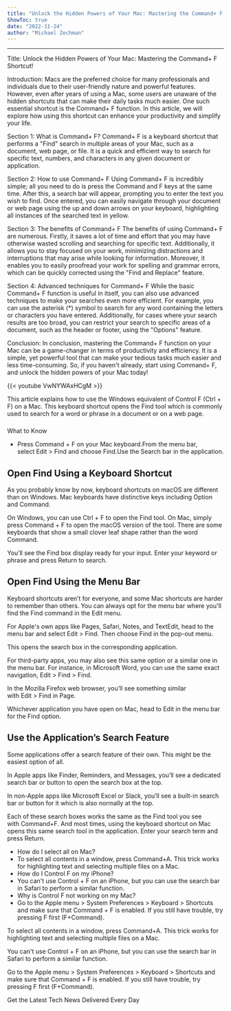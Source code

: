 ```yaml
---
title: "Unlock the Hidden Powers of Your Mac: Mastering the Command+ F Shortcut!"
ShowToc: true 
date: "2022-11-24"
author: "Michael Zechman"
---
```

*****
Title: Unlock the Hidden Powers of Your Mac: Mastering the Command+ F Shortcut!

Introduction:
Macs are the preferred choice for many professionals and individuals due to their user-friendly nature and powerful features. However, even after years of using a Mac, some users are unaware of the hidden shortcuts that can make their daily tasks much easier. One such essential shortcut is the Command+ F function. In this article, we will explore how using this shortcut can enhance your productivity and simplify your life.

Section 1: What is Command+ F?
Command+ F is a keyboard shortcut that performs a "Find" search in multiple areas of your Mac, such as a document, web page, or file. It is a quick and efficient way to search for specific text, numbers, and characters in any given document or application.

Section 2: How to use Command+ F
Using Command+ F is incredibly simple; all you need to do is press the Command and F keys at the same time. After this, a search bar will appear, prompting you to enter the text you wish to find. Once entered, you can easily navigate through your document or web page using the up and down arrows on your keyboard, highlighting all instances of the searched text in yellow.

Section 3: The benefits of Command+ F
The benefits of using Command+ F are numerous. Firstly, it saves a lot of time and effort that you may have otherwise wasted scrolling and searching for specific text. Additionally, it allows you to stay focused on your work, minimizing distractions and interruptions that may arise while looking for information. Moreover, it enables you to easily proofread your work for spelling and grammar errors, which can be quickly corrected using the "Find and Replace" feature.

Section 4: Advanced techniques for Command+ F
While the basic Command+ F function is useful in itself, you can also use advanced techniques to make your searches even more efficient. For example, you can use the asterisk (*) symbol to search for any word containing the letters or characters you have entered. Additionally, for cases where your search results are too broad, you can restrict your search to specific areas of a document, such as the header or footer, using the "Options" feature.

Conclusion:
In conclusion, mastering the Command+ F function on your Mac can be a game-changer in terms of productivity and efficiency. It is a simple, yet powerful tool that can make your tedious tasks much easier and less time-consuming. So, if you haven't already, start using Command+ F, and unlock the hidden powers of your Mac today!

{{< youtube VwNYWAxHCgM >}} 




This article explains how to use the Windows equivalent of Control F (Ctrl + F) on a Mac. This keyboard shortcut opens the Find tool which is commonly used to search for a word or phrase in a document or on a web page.

 
### 
What to Know
 
- Press Command + F on your Mac keyboard.From the menu bar, select Edit > Find and choose Find.Use the Search bar in the application.

 
##   Open Find Using a Keyboard Shortcut  
 

As you probably know by now, keyboard shortcuts on macOS are different than on Windows. Mac keyboards have distinctive keys including Option and Command.

 

On Windows, you can use Ctrl + F to open the Find tool. On Mac, simply press Command + F to open the macOS version of the tool. There are some keyboards that show a small clover leaf shape rather than the word Command.

 

You’ll see the Find box display ready for your input. Enter your keyword or phrase and press Return to search.

 
##   Open Find Using the Menu Bar  
 

Keyboard shortcuts aren’t for everyone, and some Mac shortcuts are harder to remember than others. You can always opt for the menu bar where you'll find the Find command in the Edit menu.

 

For Apple's own apps like Pages, Safari, Notes, and TextEdit, head to the menu bar and select Edit > Find. Then choose Find in the pop-out menu. 

 

This opens the search box in the corresponding application.

 

For third-party apps, you may also see this same option or a similar one in the menu bar. For instance, in Microsoft Word, you can use the same exact navigation, Edit > Find > Find. 

 

In the Mozilla Firefox web browser, you’ll see something similar with Edit > Find in Page.

 

Whichever application you have open on Mac, head to Edit in the menu bar for the Find option.

 
##   Use the Application’s Search Feature  
 

Some applications offer a search feature of their own. This might be the easiest option of all.

 

In Apple apps like Finder, Reminders, and Messages, you’ll see a dedicated search bar or button to open the search box at the top.

 

In non-Apple apps like Microsoft Excel or Slack, you’ll see a built-in search bar or button for it which is also normally at the top.

 

Each of these search boxes works the same as the Find tool you see with Command+F. And most times, using the keyboard shortcut on Mac opens this same search tool in the application. Enter your search term and press Return.

 
- How do I select all on Mac?
 - To select all contents in a window, press Command+A. This trick works for highlighting text and selecting multiple files on a Mac.
 - How do I Control F on my iPhone?
 - You can't use Control + F on an iPhone, but you can use the search bar in Safari to perform a similar function.
 - Why is Control F not working on my Mac?
 - Go to the Apple menu > System Preferences > Keyboard > Shortcuts and make sure that Command + F is enabled. If you still have trouble, try pressing F first (F+Command).

 
To select all contents in a window, press Command+A. This trick works for highlighting text and selecting multiple files on a Mac.
 
You can't use Control + F on an iPhone, but you can use the search bar in Safari to perform a similar function.
 
Go to the Apple menu > System Preferences > Keyboard > Shortcuts and make sure that Command + F is enabled. If you still have trouble, try pressing F first (F+Command).
 

Get the Latest Tech News Delivered Every Day





